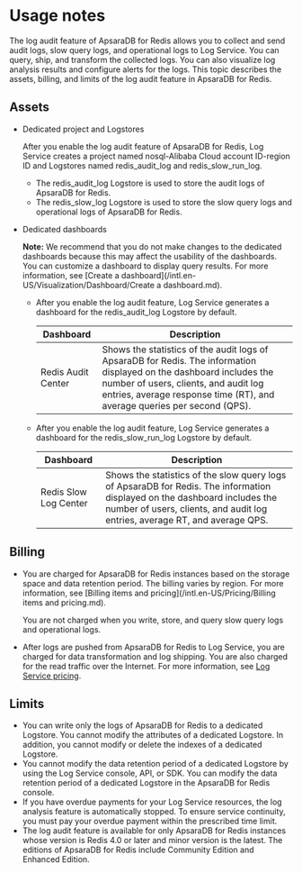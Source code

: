 # Usage notes

The log audit feature of ApsaraDB for Redis allows you to collect and send audit logs, slow query logs, and operational logs to Log Service. You can query, ship, and transform the collected logs. You can also visualize log analysis results and configure alerts for the logs. This topic describes the assets, billing, and limits of the log audit feature in ApsaraDB for Redis.

## Assets

-   Dedicated project and Logstores

    After you enable the log audit feature of ApsaraDB for Redis, Log Service creates a project named nosql-Alibaba Cloud account ID-region ID and Logstores named redis\_audit\_log and redis\_slow\_run\_log.

    -   The redis\_audit\_log Logstore is used to store the audit logs of ApsaraDB for Redis.
    -   The redis\_slow\_log Logstore is used to store the slow query logs and operational logs of ApsaraDB for Redis.
-   Dedicated dashboards

    **Note:** We recommend that you do not make changes to the dedicated dashboards because this may affect the usability of the dashboards. You can customize a dashboard to display query results. For more information, see [Create a dashboard](/intl.en-US/Visualization/Dashboard/Create a dashboard.md).

    -   After you enable the log audit feature, Log Service generates a dashboard for the redis\_audit\_log Logstore by default.

        |Dashboard|Description|
        |---------|-----------|
        |Redis Audit Center|Shows the statistics of the audit logs of ApsaraDB for Redis. The information displayed on the dashboard includes the number of users, clients, and audit log entries, average response time \(RT\), and average queries per second \(QPS\).|

    -   After you enable the log audit feature, Log Service generates a dashboard for the redis\_slow\_run\_log Logstore by default.

        |Dashboard|Description|
        |---------|-----------|
        |Redis Slow Log Center|Shows the statistics of the slow query logs of ApsaraDB for Redis. The information displayed on the dashboard includes the number of users, clients, and audit log entries, average RT, and average QPS.|


## Billing

-   You are charged for ApsaraDB for Redis instances based on the storage space and data retention period. The billing varies by region. For more information, see [Billing items and pricing](/intl.en-US/Pricing/Billing items and pricing.md).

    You are not charged when you write, store, and query slow query logs and operational logs.

-   After logs are pushed from ApsaraDB for Redis to Log Service, you are charged for data transformation and log shipping. You are also charged for the read traffic over the Internet. For more information, see [Log Service pricing](https://www.alibabacloud.com/product/log-service/pricing?spm=a3c0i.139163.9288850920.1.7690637avzyiqo).

## Limits

-   You can write only the logs of ApsaraDB for Redis to a dedicated Logstore. You cannot modify the attributes of a dedicated Logstore. In addition, you cannot modify or delete the indexes of a dedicated Logstore.
-   You cannot modify the data retention period of a dedicated Logstore by using the Log Service console, API, or SDK. You can modify the data retention period of a dedicated Logstore in the ApsaraDB for Redis console.
-   If you have overdue payments for your Log Service resources, the log analysis feature is automatically stopped. To ensure service continuity, you must pay your overdue payment within the prescribed time limit.
-   The log audit feature is available for only ApsaraDB for Redis instances whose version is Redis 4.0 or later and minor version is the latest. The editions of ApsaraDB for Redis include Community Edition and Enhanced Edition.

